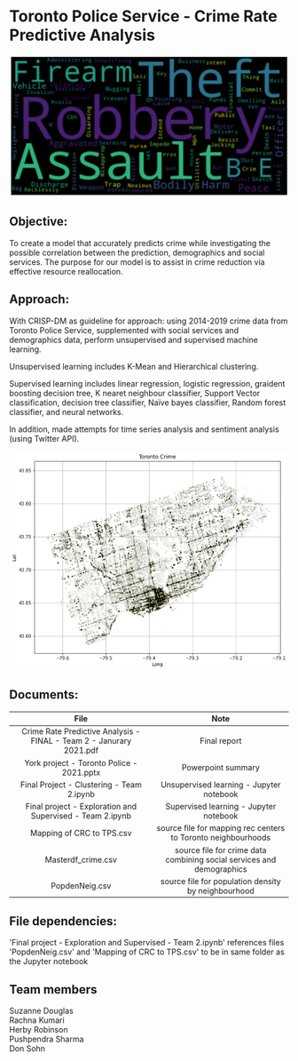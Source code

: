 # Toronto Police Service - Crime Rate Predictive Analysis

![alt text](https://github.com/donsohn/Toronto-Police-Service/blob/master/wordcloud.png?raw=true)

## Objective:
To create a model that accurately predicts crime while investigating the possible correlation between the prediction, demographics and social services.
The purpose for our model is to assist in crime reduction via effective resource reallocation.

## Approach:
With CRISP-DM as guideline for approach: using 2014-2019 crime data from Toronto Police Service, supplemented with social services and demographics data, perform unsupervised and supervised machine learning.  

Unsupervised learning includes K-Mean and Hierarchical clustering.  

Supervised learning includes linear regression, logistic regression, graident boosting decision tree, K nearet neighbour classifier, Support Vector classification, decision tree classifier, Naïve bayes classifier, Random forest classifier, and neural networks.

In addition, made attempts for time series analysis and sentiment analysis (using Twitter API).

![alt text](https://github.com/donsohn/Toronto-Police-Service/blob/master/map.png?raw=true)

## Documents:
| File | Note | 
| :---: | :---: 
| Crime Rate Predictive Analysis - FINAL - Team 2 - Janurary 2021.pdf | Final report | 
| York project - Toronto Police - 2021.pptx | Powerpoint summary | 
| Final Project - Clustering - Team 2.ipynb | Unsupervised learning - Jupyter notebook | 
| Final project - Exploration and Supervised - Team 2.ipynb | Supervised learning - Jupyter notebook |
| Mapping of CRC to TPS.csv | source file for mapping rec centers to Toronto neighbourhoods |
| Masterdf_crime.csv | source file for crime data combining social services and demographics |
| PopdenNeig.csv | source file for population density by neighbourhood |



## File dependencies:
'Final project - Exploration and Supervised - Team 2.ipynb' references files 'PopdenNeig.csv' and 'Mapping of CRC to TPS.csv' to be in same folder as the Jupyter notebook

## Team members
Suzanne Douglas<br>
Rachna Kumari<br>
Herby Robinson<br>
Pushpendra Sharma<br>
Don Sohn<br>


